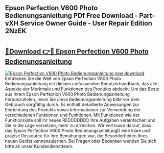 ## Epson Perfection V600 Photo Bedienungsanleitung PDf Free Download - Part-vXH Service Owner Guide - User Repair Edition 2NzEK

# <h2><a href="http://df4buz.blite.top/?on=Epson+Perfection+V600+Photo+Bedienungsanleitung">🔗Download 👉🔴 Epson Perfection V600 Photo Bedienungsanleitung</a></h2>

[![Epson Perfection V600 Photo Bedienungsanleitung new download](https://i.imgur.com/lujVjoI.png)](http://df4buz.blite.top/?on=Epson+Perfection+V600+Photo+Bedienungsanleitung)
Entdecken Sie die Welt von Epson Perfection V600 Photo Bedienungsanleitung mit diesem umfassenden Benutzerhandbuch, das alle Aspekte der Merkmale und Funktionen des Produkts abdeckt. Um das Beste aus Ihrem Epson Perfection V600 Photo Bedienungsanleitung herauszuholen, lesen Sie diese Bedienungsanleitung bitte vor dem Gebrauch sorgfältig durch. Es enthält detaillierte Anweisungen zur Einrichtung des Produkts sowie Informationen zur Verwendung der verschiedenen Funktionen und Funktionen. Mit Funktionen wie der Funktionsliste soll Ihr neues REDDDDDDD Ihre Aufgaben vereinfachen und Sie in die Lage versetzen, mehr zu erreichen. Wir vertrauen darauf, dass das Epson Perfection V600 Photo BedienungsanleitungD eine klare und präzise Ressource für Ihre Bemühungen war, die Besonderheiten Ihres neuen Geräts kennenzulernen. Bei Fragen oder Bedenken wenden Sie sich bitte an unser Kundendienstteam.
